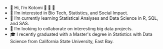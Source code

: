 - 👋 Hi, I’m Kotomi :bubble_tea: :ramen: :sushi:
- 👀 I’m interested in Bio Tech, Statistics, and Social Impact.
- 🌱 I’m currently learning Statistical Analyses and Data Science in R, SQL, and SAS.
- 💞️ I’m looking to collaborate on interesting big data projects.
- :mortar_board: I recently graduated with a Master's degree in Statistics with Data Science from California State University, East Bay.


<!---
koto333/koto333 is a ✨ special ✨ repository because its `README.md` (this file) appears on your GitHub profile.
You can click the Preview link to take a look at your changes.
--->
